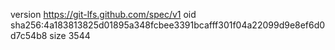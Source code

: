 version https://git-lfs.github.com/spec/v1
oid sha256:4a183813825d01895a348fcbee3391bcafff301f04a22099d9e8ef6d0d7c54b8
size 3544
